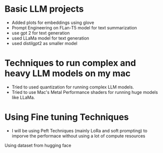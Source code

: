 # Basic LLM projects
- Added plots for embeddings using glove
- Prompt Engineering on FLan-T5 model for text summarization
- use gpt 2 for text generation
- used LLaMa model for text generation
- used distilgpt2 as smaller model

# Techniques to run complex and heavy LLM models on my mac
- Tried to used quantization for running complex LLM models. 
- Tried to use Mac's Metal Performance shaders for running huge models like LLaMa.

# Using Fine tuning Techniques
- I will be using Peft Techniques (mainly LoRa and soft prompting) to imporve the performace without using a lot of compute resources

Using dataset from hugging face

